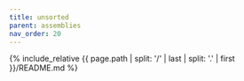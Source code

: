 ```yaml
---
title: unsorted
parent: assemblies
nav_order: 20
---
```

{% include_relative {{ page.path | split: '/' | last | split: '.' | first }}/README.md %}


